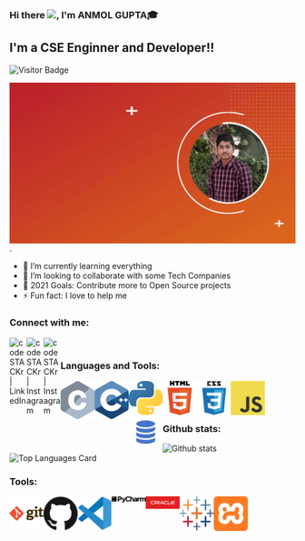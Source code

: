 ### Hi there <img src="https://github.com/TheDudeThatCode/TheDudeThatCode/blob/master/Assets/Hi.gif" width="27px">, I'm ANMOL GUPTA🎓 
## I'm a CSE Enginner and Developer!!  
![Visitor Badge](https://visitor-badge.laobi.icu/badge?page_id=am-Anmol.am-Anmol)
<div>
  <img align="left" alt="GIF" src="https://github.com/am-Anmol/am-Anmol/blob/main/IMG/Github.gif" />
  
  </div>
  .  

- 🌱 I’m currently learning everything 
- 👯 I’m looking to collaborate with some Tech Companies
- 🥅 2021 Goals: Contribute more to Open Source projects
- ⚡ Fun fact: I love to help me

### Connect with me:

[<img align="left" alt="codeSTACKr | LinkedIn" width="30px" src="https://cdn.jsdelivr.net/npm/simple-icons@v3/icons/linkedin.svg" />][linkedin]
[<img align="left" alt="codeSTACKr | Instagram" width="30px" src="https://cdn.jsdelivr.net/npm/simple-icons@v3/icons/instagram.svg" />][instagram]
[<img align="left" alt="codeSTACKr | Instagram" width="30px" src="https://cdn.jsdelivr.net/npm/simple-icons@v3/icons/facebook.svg" />][facebook]

<br />


### Languages and Tools:
[<img align="left" alt="C" width="60px" src="https://github.com/am-Anmol/am-Anmol/blob/main/IMG/c-.svg" />][C ] 
[<img align="left" alt="C++" width="60px" src="https://github.com/am-Anmol/am-Anmol/blob/main/IMG/c.svg" />][C++ ] 
[<img align="left" alt="Python" width="60px" src="https://github.com/am-Anmol/am-Anmol/blob/main/IMG/python-5.svg" />][Python]
[<img align="left" alt="HTML5" width="60px" src="https://raw.githubusercontent.com/github/explore/80688e429a7d4ef2fca1e82350fe8e3517d3494d/topics/html/html.png" />][html ]
[<img align="left" alt="CSS3" width="60px" src="https://raw.githubusercontent.com/github/explore/80688e429a7d4ef2fca1e82350fe8e3517d3494d/topics/css/css.png" />][css]
[<img align="left" alt="JavaScript" width="60px" src="https://raw.githubusercontent.com/github/explore/80688e429a7d4ef2fca1e82350fe8e3517d3494d/topics/javascript/javascript.png" />][javascript ]
[<img align="left" alt="SQL" width="60px" src="https://raw.githubusercontent.com/github/explore/80688e429a7d4ef2fca1e82350fe8e3517d3494d/topics/sql/sql.png" />][sql ]
<br />
<br />
<br />

### Github stats:
![Github stats](https://github-readme-stats.vercel.app/api?username=am-Anmol&theme=vuehighcontrast&show_icons=true&count_private=true)
![Top Languages Card](https://github-readme-stats.vercel.app/api/top-langs/?username=am-Anmol&layout=compact)


### Tools:
[<img align="left" alt="Git" width="60px" src="https://raw.githubusercontent.com/github/explore/80688e429a7d4ef2fca1e82350fe8e3517d3494d/topics/git/git.png" />][git ]
[<img align="left" alt="GitHub" width="60px" src="https://raw.githubusercontent.com/github/explore/78df643247d429f6cc873026c0622819ad797942/topics/github/github.png" />][github ] 
[<img align="left" alt="Visual Studio Code" width="60px" src="https://github.com/am-Anmol/am-Anmol/blob/main/IMG/visual-studio-code-1.svg" />][vscode]
[<img align="left" alt="PYcharm" width="60px" src="https://github.com/am-Anmol/am-Anmol/blob/main/IMG/pycharm-1.svg" />][PYcharm] 
[<img align="left" alt="Oracle" width="60px" src="https://github.com/am-Anmol/am-Anmol/blob/main/IMG/oracle-logo-1.svg" />][Oracle] 
[<img align="left" alt="tableau" width="60px" src="https://github.com/am-Anmol/am-Anmol/blob/main/IMG/tableau-software.svg" />][tableau] 
[<img align="left" alt="xampp" width="60px" src="https://github.com/am-Anmol/am-Anmol/blob/main/IMG/xampp.svg" />][xampp] 


<br />
<br />






[instagram]: https://instagram.com/anm0lgupta
[linkedin]: https://www.linkedin.com/in/anmol-gupta-79b8321b2/
[facebook]: https://m.facebook.com/ANM0LGUPTA
[vscode]: https://code.visualstudio.com
[html ]: https://www.w3schools.com/html/
[css ]: https://www.w3schools.com/css/
[javascript ]: https://www.w3schools.com/js/DEFAULT.asp
[sql ]: https://www.w3schools.com/sql/
[git ]: https://git-scm.com/
[github ]: https://github.com/
[C ]: https://www.tutorialspoint.com/cprogramming/index.htm#:~:text=C%20programming%20is%20a%20general,most%20widely%20used%20computer%20language.
[C++ ]: https://www.codecademy.com/catalog/language/c-plus-plus?g_network=g&g_device=c&g_adid=435749871118&g_keyword=c%2B%2B%20programming&g_acctid=243-039-7011&g_adtype=search&g_adgroupid=102650142713&g_keywordid=kwd-12432420&g_campaign=ROW+Language%3A+Basic+-+Exact&g_campaignid=10074200771&utm_id=t_kwd-12432420:ag_102650142713:cp_10074200771:n_g:d_c&utm_term=c%2B%2B%20programming&utm_campaign=ROW%20Language%3A%20Basic%20-%20Exact&utm_source=google&utm_medium=paid-search&utm_content=435749871118&hsa_acc=2430397011&hsa_cam=10074200771&hsa_grp=102650142713&hsa_ad=435749871118&hsa_src=g&hsa_tgt=kwd-12432420&hsa_kw=c%2B%2B%20programming&hsa_mt=e&hsa_net=adwords&hsa_ver=3&gclid=Cj0KCQiA7NKBBhDBARIsAHbXCB7tn2ETwKAz0N7UUwlAm8j9eH4WDofaavXE-xVWcJItQet66kds5r8aAuvrEALw_wcB
[Python ]: https://www.python.org/
[PYcharm]: https://www.jetbrains.com/pycharm/
[Oracle]: https://www.oracle.com/in/database/
[tableau]: https://www.tableau.com/
[xampp]: https://www.apachefriends.org/index.html
